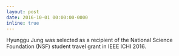 ```yaml
---
layout: post
date: 2016-10-01 00:00:00-0000
inline: true
---
```


Hyunggu Jung was selected as a recipient of the National Science Foundation (NSF) student travel grant in IEEE ICHI 2016.
